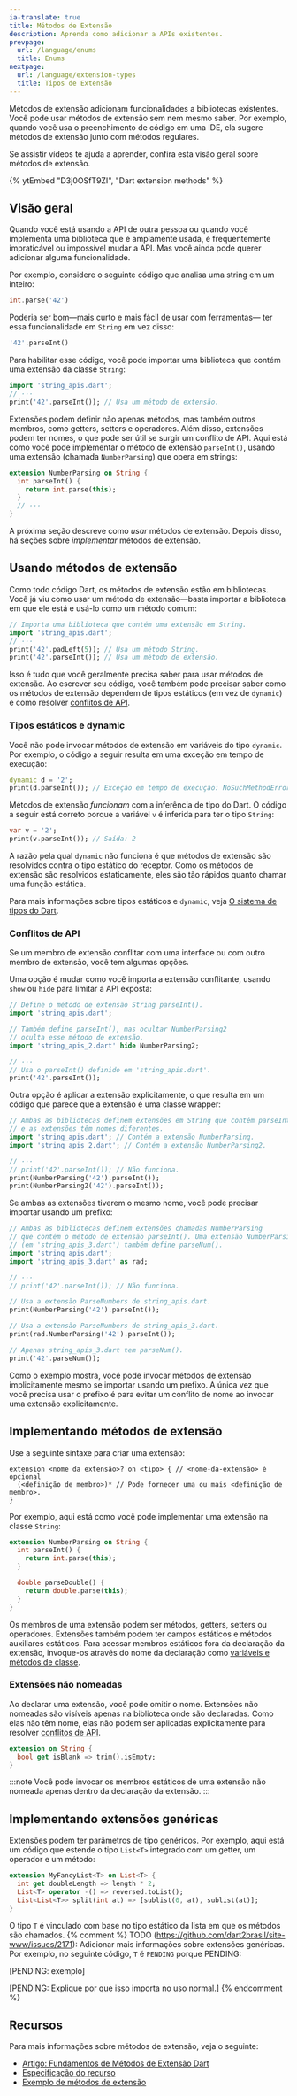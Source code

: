 ```yaml
---
ia-translate: true
title: Métodos de Extensão
description: Aprenda como adicionar a APIs existentes.
prevpage:
  url: /language/enums
  title: Enums
nextpage:
  url: /language/extension-types
  title: Tipos de Extensão
---
```


Métodos de extensão adicionam funcionalidades a bibliotecas existentes.
Você pode usar métodos de extensão sem nem mesmo saber.
Por exemplo, quando você usa o preenchimento de código em uma IDE,
ela sugere métodos de extensão junto com métodos regulares.

Se assistir vídeos te ajuda a aprender,
confira esta visão geral sobre métodos de extensão.

{% ytEmbed "D3j0OSfT9ZI", "Dart extension methods" %}

## Visão geral

Quando você está usando a API de outra pessoa ou
quando você implementa uma biblioteca que é amplamente usada,
é frequentemente impraticável ou impossível mudar a API.
Mas você ainda pode querer adicionar alguma funcionalidade.

Por exemplo, considere o seguinte código que analisa uma string em um inteiro:

```dart
int.parse('42')
```

Poderia ser bom—mais curto e mais fácil de usar com ferramentas—
ter essa funcionalidade em `String` em vez disso:

```dart
'42'.parseInt()
```

Para habilitar esse código,
você pode importar uma biblioteca que contém uma extensão da classe `String`:

<?code-excerpt "extension_methods/lib/string_extensions/usage_simple_extension.dart (basic)" replace="/  print/print/g"?>
```dart
import 'string_apis.dart';
// ···
print('42'.parseInt()); // Usa um método de extensão.
```

Extensões podem definir não apenas métodos,
mas também outros membros, como getters, setters e operadores.
Além disso, extensões podem ter nomes, o que pode ser útil se surgir um conflito de API.
Aqui está como você pode implementar o método de extensão `parseInt()`,
usando uma extensão (chamada `NumberParsing`) que opera em strings:

<?code-excerpt "extension_methods/lib/string_extensions/string_apis.dart (parseInt)"?>
```dart title="lib/string_apis.dart"
extension NumberParsing on String {
  int parseInt() {
    return int.parse(this);
  }
  // ···
}
```

A próxima seção descreve como _usar_ métodos de extensão.
Depois disso, há seções sobre _implementar_ métodos de extensão.

## Usando métodos de extensão

Como todo código Dart, os métodos de extensão estão em bibliotecas.
Você já viu como usar um método de extensão—basta
importar a biblioteca em que ele está e usá-lo como um método comum:

<?code-excerpt "extension_methods/lib/string_extensions/usage_simple_extension.dart (import-and-use)" replace="/  print/print/g"?>
```dart
// Importa uma biblioteca que contém uma extensão em String.
import 'string_apis.dart';
// ···
print('42'.padLeft(5)); // Usa um método String.
print('42'.parseInt()); // Usa um método de extensão.
```

Isso é tudo que você geralmente precisa saber para usar métodos de extensão.
Ao escrever seu código, você também pode precisar saber
como os métodos de extensão dependem de tipos estáticos (em vez de `dynamic`) e
como resolver [conflitos de API](#api-conflicts).

### Tipos estáticos e dynamic

Você não pode invocar métodos de extensão em variáveis do tipo `dynamic`.
Por exemplo, o código a seguir resulta em uma exceção em tempo de execução:

<?code-excerpt "extension_methods/lib/string_extensions/usage_simple_extension.dart (dynamic)" plaster="none" replace="/  \/\/ print/print/g"?>
```dart
dynamic d = '2';
print(d.parseInt()); // Exceção em tempo de execução: NoSuchMethodError
```

Métodos de extensão _funcionam_ com a inferência de tipo do Dart.
O código a seguir está correto porque
a variável `v` é inferida para ter o tipo `String`:

<?code-excerpt "extension_methods/lib/string_extensions/usage_simple_extension.dart (var)"?>
```dart
var v = '2';
print(v.parseInt()); // Saída: 2
```

A razão pela qual `dynamic` não funciona é que
métodos de extensão são resolvidos contra o tipo estático do receptor.
Como os métodos de extensão são resolvidos estaticamente,
eles são tão rápidos quanto chamar uma função estática.

Para mais informações sobre tipos estáticos e `dynamic`, veja
[O sistema de tipos do Dart](/language/type-system).

### Conflitos de API

Se um membro de extensão conflitar com
uma interface ou com outro membro de extensão,
você tem algumas opções.

Uma opção é mudar como você importa a extensão conflitante,
usando `show` ou `hide` para limitar a API exposta:

<?code-excerpt "extension_methods/lib/string_extensions/usage_import.dart (hide-conflicts)" replace="/  //g"?>
```dart
// Define o método de extensão String parseInt().
import 'string_apis.dart';

// Também define parseInt(), mas ocultar NumberParsing2
// oculta esse método de extensão.
import 'string_apis_2.dart' hide NumberParsing2;

// ···
// Usa o parseInt() definido em 'string_apis.dart'.
print('42'.parseInt());
```

Outra opção é aplicar a extensão explicitamente,
o que resulta em um código que parece que a extensão é uma classe wrapper:

<?code-excerpt "extension_methods/lib/string_extensions/usage_explicit.dart (conflicts-explicit)" replace="/  //g"?>
```dart
// Ambas as bibliotecas definem extensões em String que contêm parseInt(),
// e as extensões têm nomes diferentes.
import 'string_apis.dart'; // Contém a extensão NumberParsing.
import 'string_apis_2.dart'; // Contém a extensão NumberParsing2.

// ···
// print('42'.parseInt()); // Não funciona.
print(NumberParsing('42').parseInt());
print(NumberParsing2('42').parseInt());
```

Se ambas as extensões tiverem o mesmo nome,
você pode precisar importar usando um prefixo:

<?code-excerpt "extension_methods/lib/string_extensions/usage_prefix.dart (conflicts-prefix)" replace="/  //g"?>
```dart
// Ambas as bibliotecas definem extensões chamadas NumberParsing
// que contêm o método de extensão parseInt(). Uma extensão NumberParsing
// (em 'string_apis_3.dart') também define parseNum().
import 'string_apis.dart';
import 'string_apis_3.dart' as rad;

// ···
// print('42'.parseInt()); // Não funciona.

// Usa a extensão ParseNumbers de string_apis.dart.
print(NumberParsing('42').parseInt());

// Usa a extensão ParseNumbers de string_apis_3.dart.
print(rad.NumberParsing('42').parseInt());

// Apenas string_apis_3.dart tem parseNum().
print('42'.parseNum());
```

Como o exemplo mostra,
você pode invocar métodos de extensão implicitamente mesmo se importar usando um prefixo.
A única vez que você precisa usar o prefixo é
para evitar um conflito de nome ao invocar uma extensão explicitamente.

## Implementando métodos de extensão

Use a seguinte sintaxe para criar uma extensão:

```plaintext
extension <nome da extensão>? on <tipo> { // <nome-da-extensão> é opcional
  (<definição de membro>)* // Pode fornecer uma ou mais <definição de membro>.
}
```

Por exemplo, aqui está como você pode implementar uma extensão na classe `String`:

<?code-excerpt "extension_methods/lib/string_extensions/string_apis.dart"?>
```dart title="lib/string_apis.dart"
extension NumberParsing on String {
  int parseInt() {
    return int.parse(this);
  }

  double parseDouble() {
    return double.parse(this);
  }
}
```

Os membros de uma extensão podem ser métodos, getters, setters ou operadores.
Extensões também podem ter campos estáticos e métodos auxiliares estáticos.
Para acessar membros estáticos fora da declaração da extensão,
invoque-os através do nome da declaração como [variáveis e métodos de classe][class variables and methods].

[class variables and methods]: /language/classes#class-variables-and-methods

### Extensões não nomeadas

Ao declarar uma extensão, você pode omitir o nome.
Extensões não nomeadas são visíveis apenas
na biblioteca onde são declaradas.
Como elas não têm nome,
elas não podem ser aplicadas explicitamente
para resolver [conflitos de API](#api-conflicts).

<?code-excerpt "extension_methods/lib/string_extensions/string_apis_unnamed.dart (unnamed)"?>
```dart
extension on String {
  bool get isBlank => trim().isEmpty;
}
```

:::note
Você pode invocar os membros estáticos de uma extensão não nomeada
apenas dentro da declaração da extensão.
:::

## Implementando extensões genéricas

Extensões podem ter parâmetros de tipo genéricos.
Por exemplo, aqui está um código que estende o tipo `List<T>` integrado
com um getter, um operador e um método:

<?code-excerpt "extension_methods/lib/fancylist.dart (generic)"?>
```dart
extension MyFancyList<T> on List<T> {
  int get doubleLength => length * 2;
  List<T> operator -() => reversed.toList();
  List<List<T>> split(int at) => [sublist(0, at), sublist(at)];
}
```

O tipo `T` é vinculado com base no tipo estático da lista em que
os métodos são chamados.
{% comment %}
TODO (https://github.com/dart2brasil/site-www/issues/2171):
Adicionar mais informações sobre extensões genéricas.
Por exemplo, no seguinte código, `T` é `PENDING` porque PENDING:

[PENDING: exemplo]

[PENDING: Explique por que isso importa no uso normal.]
{% endcomment %}

## Recursos

Para mais informações sobre métodos de extensão, veja o seguinte:

* [Artigo: Fundamentos de Métodos de Extensão Dart][article]
* [Especificação do recurso][specification]
* [Exemplo de métodos de extensão][sample]

[specification]: {{site.repo.dart.lang}}/blob/main/accepted/2.7/static-extension-methods/feature-specification.md#dart-static-extension-methods-design
[article]: https://medium.com/dartlang/extension-methods-2d466cd8b308
[sample]: {{site.repo.dart.org}}/samples/tree/main/extension_methods
